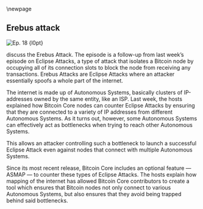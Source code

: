 \newpage
## Erebus attack

![Ep. 18 {l0pt}](qr/18.png)

discuss the Erebus Attack. The episode is a follow-up from last week’s episode on Eclipse Attacks, a type of attack that isolates a Bitcoin node by occupying all of its connection slots to block the node from receiving any transactions. Erebus Attacks are Eclipse Attacks where an attacker essentially spoofs a whole part of the internet.

The internet is made up of Autonomous Systems, basically clusters of IP-addresses owned by the same entity, like an ISP. Last week, the hosts explained how Bitcoin Core nodes can counter Eclipse Attacks by ensuring that they are connected to a variety of IP addresses from different Autonomous Systems. As it turns out, however, some Autonomous Systems can effectively act as bottlenecks when trying to reach other Autonomous Systems.

This allows an attacker controlling such a bottleneck to launch a successful Eclipse Attack even against nodes that connect with multiple Autonomous Systems.

Since its most recent release, Bitcoin Core includes an optional feature — ASMAP — to counter these types of Eclipse Attacks. The hosts explain how mapping of the internet has allowed Bitcoin Core contributors to create a tool which ensures that Bitcoin nodes not only connect to various Autonomous Systems, but also ensures that they avoid being trapped behind said bottlenecks.
